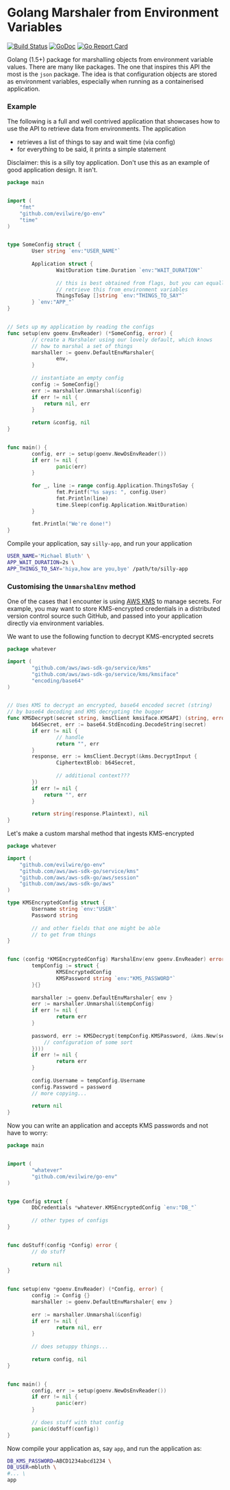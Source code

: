 Golang Marshaler from Environment Variables
===========================================

[![Build Status](https://travis-ci.org/evilwire/go-env.svg?branch=master)](https://travis-ci.org/evilwire/go-env)
[![GoDoc](https://godoc.org/github.com/evilwire/go-env?status.svg)](https://godoc.org/github.com/evilwire/go-env)
[![Go Report Card](https://goreportcard.com/badge/github.com/evilwire/go-env)](https://goreportcard.com/report/github.com/evilwire/go-env)

Golang (1.5+) package for marshalling objects from environment variable values.
There are many like packages. The one that inspires this API the most is
the `json` package. The idea is that configuration objects are stored
as environment variables, especially when running as a containerised
application.

### Example

The following is a full and well contrived application that showcases
how to use the API to retrieve data from environments. The application

- retrieves a list of things to say and wait time (via config)
- for everything to be said, it prints a simple statement

Disclaimer: this is a silly toy application. Don't use this as an example
of good application design. It isn't.

```go
package main


import (
    "fmt"
    "github.com/evilwire/go-env"
    "time"
)


type SomeConfig struct {
        User string `env:"USER_NAME"`
        
        Application struct {
                WaitDuration time.Duration `env:"WAIT_DURATION"`
                
                // this is best obtained from flags, but you can equally
                // retrieve this from environment variables
                ThingsToSay []string `env:"THINGS_TO_SAY"`
        } `env:"APP_"`
}


// Sets up my application by reading the configs
func setup(env goenv.EnvReader) (*SomeConfig, error) {
        // create a Marshaler using our lovely default, which knows
        // how to marshal a set of things
        marshaller := goenv.DefaultEnvMarshaler{
                env,
        }
        
        // instantiate an empty config 
        config := SomeConfig{} 
        err := marshaller.Unmarshal(&config)
        if err != nil {
            return nil, err
        }
        
        return &config, nil
}


func main() {
        config, err := setup(goenv.NewOsEnvReader())
        if err != nil {
                panic(err)
        }
        
        for _, line := range config.Application.ThingsToSay {
                fmt.Printf("%s says: ", config.User)
                fmt.Println(line)
                time.Sleep(config.Application.WaitDuration)
        }
        
        fmt.Println("We're done!")
}

```

Compile your application, say `silly-app`, and run your application

```sh
USER_NAME='Michael Bluth' \
APP_WAIT_DURATION=2s \
APP_THINGS_TO_SAY='hiya,how are you,bye' /path/to/silly-app
```

### Customising the `UnmarshalEnv` method

One of the cases that I encounter is using [AWS KMS](https://aws.amazon.com/kms/) to manage
secrets. For example, you may want to store KMS-encrypted credentials in a distributed 
version control source such GitHub, and passed into your application directly via 
environment variables.

We want to use the following function to decrypt KMS-encrypted secrets
```go
package whatever

import (
        "github.com/aws/aws-sdk-go/service/kms"
        "github.com/aws/aws-sdk-go/service/kms/kmsiface"
        "encoding/base64"
)


// Uses KMS to decrypt an encrypted, base64 encoded secret (string) 
// by base64 decoding and KMS decrypting the bugger
func KMSDecrypt(secret string, kmsClient kmsiface.KMSAPI) (string, error) {
        b64Secret, err := base64.StdEncoding.DecodeString(secret)
        if err != nil {
                // handle
                return "", err
        }
        response, err := kmsClient.Decrypt(&kms.DecryptInput {
                CiphertextBlob: b64Secret,
                
                // additional context???
        })
        if err != nil {
            return "", err
        }
        
        return string(response.Plaintext), nil
}
```

Let's make a custom marshal method that ingests KMS-encrypted

```go
package whatever

import (
    "github.com/evilwire/go-env"
    "github.com/aws/aws-sdk-go/service/kms"
    "github.com/aws/aws-sdk-go/aws/session"
    "github.com/aws/aws-sdk-go/aws"
)

type KMSEncryptedConfig struct {
        Username string `env:"USER"`
        Password string
        
        // and other fields that one might be able
        // to get from things
}


func (config *KMSEncryptedConfig) MarshalEnv(env goenv.EnvReader) error {
        tempConfig := struct {
                KMSEncryptedConfig
                KMSPassword string `env:"KMS_PASSWORD"`
        }{}
        
        marshaller := goenv.DefaultEnvMarshaler{ env }
        err := marshaller.Unmarshal(&tempConfig)
        if err != nil {
                return err
        }
        
        password, err := KMSDecrypt(tempConfig.KMSPassword, &kms.New(session.New(aws.Config{
            // configuration of some sort
        })))
        if err != nil {
                return err
        }
        
        config.Username = tempConfig.Username
        config.Password = password
        // more copying...
        
        return nil
}

```

Now you can write an application and accepts KMS passwords and not have to worry:

```go
package main


import (
        "whatever"
        "github.com/evilwire/go-env"
)


type Config struct {
        DbCredentials *whatever.KMSEncryptedConfig `env:"DB_"`
        
        // other types of configs
}


func doStuff(config *Config) error {
        // do stuff
        
        return nil
}


func setup(env *goenv.EnvReader) (*Config, error) {
        config := Config {}
        marshaller := goenv.DefaultEnvMarshaler{ env }
        
        err := marshaller.Unmarshal(&config)
        if err != nil {
                return nil, err
        }
        
        // does setuppy things...
        
        return config, nil
}


func main() {
        config, err := setup(goenv.NewOsEnvReader())
        if err != nil {
                panic(err)
        }
        
        // does stuff with that config
        panic(doStuff(config))
}
```

Now compile your application as, say `app`, and run the application as:

```bash
DB_KMS_PASSWORD=ABCD1234abcd1234 \
DB_USER=mbluth \
#... \
app
```
